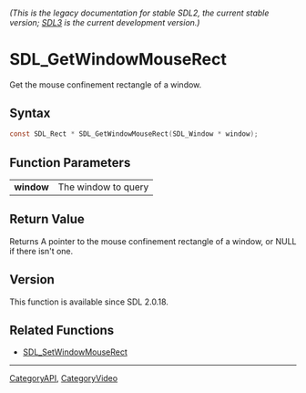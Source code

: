 ###### (This is the legacy documentation for stable SDL2, the current stable version; [SDL3](https://wiki.libsdl.org/SDL3/) is the current development version.)
# SDL_GetWindowMouseRect

Get the mouse confinement rectangle of a window.

## Syntax

```c
const SDL_Rect * SDL_GetWindowMouseRect(SDL_Window * window);

```

## Function Parameters

|                |                     |
| -------------- | ------------------- |
| **window**     | The window to query |

## Return Value

Returns A pointer to the mouse confinement rectangle of a window, or NULL
if there isn't one.

## Version

This function is available since SDL 2.0.18.

## Related Functions

* [SDL_SetWindowMouseRect](SDL_SetWindowMouseRect)

----
[CategoryAPI](CategoryAPI), [CategoryVideo](CategoryVideo)


